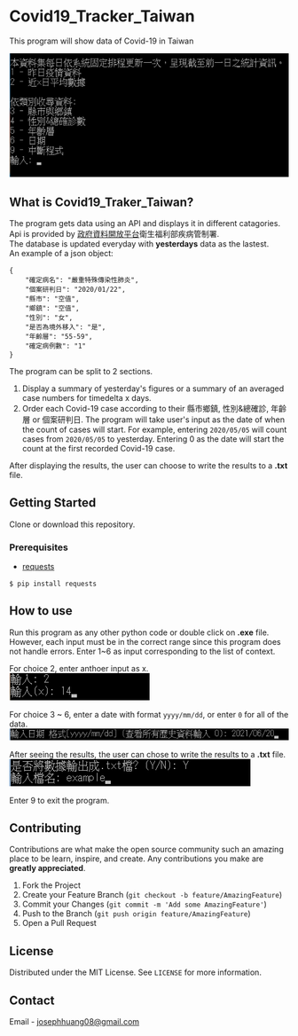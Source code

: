 # Covid19_Tracker_Taiwan
This program will show data of Covid-19 in Taiwan

![usage example](media/explainer.png)
## What is Covid19_Traker_Taiwan?
The program gets data using an API and displays it in different catagories.  
Api is provided by [政府資料開放平台](https://data.gov.tw/dataset/120711)衛生福利部疾病管制署.  
The database is updated everyday with **yesterdays** data as the lastest.  
An example of a json object:
```
{
    "確定病名": "嚴重特殊傳染性肺炎",
    "個案研判日": "2020/01/22", 
    "縣市": "空值", 
    "鄉鎮": "空值", 
    "性別": "女", 
    "是否為境外移入": "是", 
    "年齡層": "55-59", 
    "確定病例數": "1"
}
```
The program can be split to 2 sections.  
1. Display a summary of yesterday's figures or a summary of an averaged case numbers for timedelta x days.  
2. Order each Covid-19 case according to their 縣市鄉鎮, 性別&總確診, 年齡層 or 個案研判日. The program will take user's input as the date of when the count of cases will start. For example, entering `2020/05/05` will count cases from `2020/05/05` to yesterday. Entering 0 as the date will start the count at the first recorded Covid-19 case.

After displaying the results, the user can choose to write the results to a **.txt** file.

## Getting Started
Clone or download this repository.

### Prerequisites
 - [requests](https://docs.python-requests.org/en/master/)
  ```
  $ pip install requests
  ```

<!-- USAGE EXAMPLES -->
## How to use
Run this program as any other python code or double click on **.exe** file.  
However, each input must be in the correct range since this program does not handle errors.
Enter 1~6 as input corresponding to the list of context.  

For choice 2, enter anthoer input as x.  
![choice2](media/choice2.png)

For choice 3 ~ 6, enter a date with format `yyyy/mm/dd`, or enter `0` for all of the data.  
![choice3](media/choice3.png)

After seeing the results, the user can chose to write the results to a **.txt** file.  
![write](media/write.png)

Enter 9 to exit the program.

<!-- CONTRIBUTING -->
## Contributing
Contributions are what make the open source community such an amazing place to be learn, inspire, and create. Any contributions you make are **greatly appreciated**.

1. Fork the Project
2. Create your Feature Branch (`git checkout -b feature/AmazingFeature`)
3. Commit your Changes (`git commit -m 'Add some AmazingFeature'`)
4. Push to the Branch (`git push origin feature/AmazingFeature`)
5. Open a Pull Request


<!-- LICENSE -->
## License
Distributed under the MIT License. See `LICENSE` for more information.

<!-- CONTACT -->
## Contact
Email - josephhuang08@gmail.com
